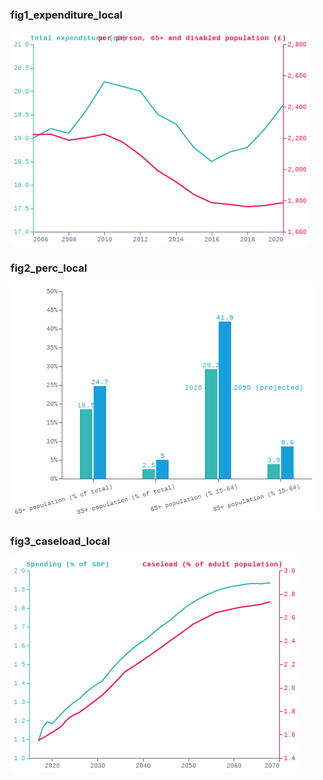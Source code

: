 ### fig1_expenditure_local
!["fig1_expenditure_local"](visualisation/fig1_expenditure_local.png "fig1_expenditure_local")

### fig2_perc_local
!["fig2_perc_local"](visualisation/fig2_perc_local.png "fig2_perc_local")

### fig3_caseload_local
!["fig3_caseload_local"](visualisation/fig3_caseload_local.png "fig3_caseload_local")

